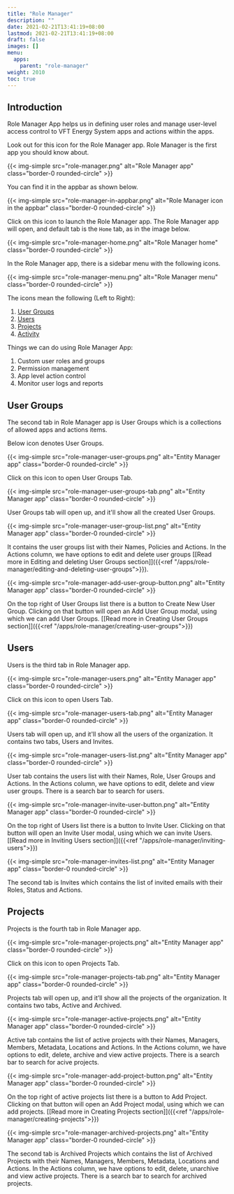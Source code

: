 ```yaml
---
title: "Role Manager"
description: ""
date: 2021-02-21T13:41:19+08:00
lastmod: 2021-02-21T13:41:19+08:00
draft: false
images: []
menu:
  apps:
    parent: "role-manager"
weight: 2010
toc: true
---
```


## Introduction

Role Manager App helps us in defining user roles and manage user-level access control to VFT Energy System apps and actions within the apps.

Look out for this icon for the Role Manager app. Role Manager is the first app you should know about.

{{< img-simple src="role-manager.png" alt="Role Manager app" class="border-0 rounded-circle" >}}

You can find it in the appbar as shown below.

{{< img-simple src="role-manager-in-appbar.png" alt="Role Manager icon in the appbar" class="border-0 rounded-circle" >}}

Click on this icon to launch the Role Manager app. The Role Manager app will open, and default tab is the `Home` tab, as in the image below.

{{< img-simple src="role-manager-home.png" alt="Role Manager home" class="border-0 rounded-circle" >}}

In the Role Manager app, there is a sidebar menu with the following icons.

{{< img-simple src="role-manager-menu.png" alt="Role Manager menu" class="border-0 rounded-circle" >}}

The icons mean the following (Left to Right):

1. [User Groups](#user-groups)
2. [Users](#users)
3. [Projects](#projects)
4. [Activity](#activity)

Things we can do using Role Manager App:

1. Custom user roles and groups
2. Permission management
3. App level action control
4. Monitor user logs and reports

## User Groups

The second tab in Role Manager app is User Groups which is a collections of allowed apps and actions items.

Below icon denotes User Groups.

{{< img-simple src="role-manager-user-groups.png" alt="Entity Manager app" class="border-0 rounded-circle" >}}

Click on this icon to open User Groups Tab.

{{< img-simple src="role-manager-user-groups-tab.png" alt="Entity Manager app" class="border-0 rounded-circle" >}}

User Groups tab will open up, and it'll show all the created User Groups.

{{< img-simple src="role-manager-user-group-list.png" alt="Entity Manager app" class="border-0 rounded-circle" >}}

It contains the user groups list with their Names, Policies and Actions. In the Actions column, we have options to edit and delete user groups [[Read more in Editing and deleting User Groups section]]({{<ref "/apps/role-manager/editing-and-deleting-user-groups">}}).

{{< img-simple src="role-manager-add-user-group-button.png" alt="Entity Manager app" class="border-0 rounded-circle" >}}

On the top right of User Groups list there is a button to Create New User Group. Clicking on that button will open an Add User Group modal, using which we can add User Groups. [[Read more in Creating User Groups section]]({{<ref "/apps/role-manager/creating-user-groups">}})

## Users

Users is the third tab in Role Manager app.

{{< img-simple src="role-manager-users.png" alt="Entity Manager app" class="border-0 rounded-circle" >}}

Click on this icon to open Users Tab.

{{< img-simple src="role-manager-users-tab.png" alt="Entity Manager app" class="border-0 rounded-circle" >}}

Users tab will open up, and it'll show all the users of the organization.  It contains two tabs, Users and Invites.

{{< img-simple src="role-manager-users-list.png" alt="Entity Manager app" class="border-0 rounded-circle" >}}

User tab contains the users list with their Names, Role, User Groups and Actions. In the Actions column, we have options to edit, delete and view user groups. There is a search bar to search for users.

{{< img-simple src="role-manager-invite-user-button.png" alt="Entity Manager app" class="border-0 rounded-circle" >}}

On the top right of Users list there is a button to Invite User. Clicking on that button will open an Invite User modal, using which we can invite Users. [[Read more in Inviting Users section]]({{<ref "/apps/role-manager/inviting-users">}})

{{< img-simple src="role-manager-invites-list.png" alt="Entity Manager app" class="border-0 rounded-circle" >}}

The second tab is Invites which contains the list of invited emails with their Roles, Status and Actions.

## Projects

Projects is the fourth tab in Role Manager app.

{{< img-simple src="role-manager-projects.png" alt="Entity Manager app" class="border-0 rounded-circle" >}}

Click on this icon to open Projects Tab.

{{< img-simple src="role-manager-projects-tab.png" alt="Entity Manager app" class="border-0 rounded-circle" >}}

Projects tab will open up, and it’ll show all the projects of the organization. It contains two tabs, Active and Archived.

{{< img-simple src="role-manager-active-projects.png" alt="Entity Manager app" class="border-0 rounded-circle" >}}

Active tab contains the list of active projects with their Names, Managers, Members, Metadata, Locations and Actions. In the Actions column, we have options to edit, delete, archive and view active projects. There is a search bar to search for acive projects.

{{< img-simple src="role-manager-add-project-button.png" alt="Entity Manager app" class="border-0 rounded-circle" >}}

On the top right of active projects list there is a button to Add Project. Clicking on that button will open an Add Project modal, using which we can add projects. [[Read more in Creating Projects section]]({{<ref "/apps/role-manager/creating-projects">}})

{{< img-simple src="role-manager-archived-projects.png" alt="Entity Manager app" class="border-0 rounded-circle" >}}

The second tab is Archived Projects which contains the list of Archived Projects with their Names, Managers, Members, Metadata, Locations and Actions. In the Actions column, we have options to edit, delete, unarchive and view active projects. There is a search bar to search for archived projects.
